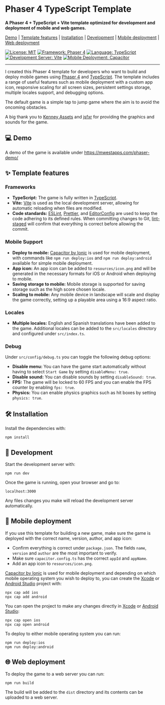 # Phaser 4 TypeScript Template

**A Phaser 4 + TypeScript + Vite template optimized for development and deployment of mobile and web games.**

[Demo](#demo) |
[Template features](#template-features) |
[Installation](#installation) |
[Development](#development) |
[Mobile deployment](#mobile-deployment) |
[Web deployment](#web-deployment)

[![License: MIT](https://img.shields.io/badge/License-MIT-green.svg)](https://opensource.org/licenses/MIT)
[![Framework: Phaser 4](https://img.shields.io/badge/Framework-Phaser%203-ff69b4)](https://phaser.io/)
[![Language: TypeScript](https://img.shields.io/badge/Language-TypeScript-3178c6)](https://typescriptlang.org/)
[![Development Server: Vite](https://img.shields.io/badge/Development%20Server-Vite-646CFF)](https://vite.dev/)
[![Mobile Deployment: Capacitor](https://img.shields.io/badge/Mobile%20Deployment-Capacitor-119EFF)](https://capacitorjs.com/)

---

I created this Phaser 4 template for developers who want to build and deploy mobile games using [Phaser 4](https://phaser.io/) and [TypeScript](https://typescriptlang.org/). The template includes a range of useful features such as mobile deployment with a custom app icon, responsive scaling for all screen sizes, persistent settings storage, multiple locales support, and debugging options.

The default game is a simple tap to jump game where the aim is to avoid the oncoming obstacles.

A big thank you to [Kenney Assets](https://kenney.nl/assets/) and [jsfxr](https://sfxr.me/) for providing the graphics and sounds for the game.

## 💻 Demo <a id="demo"></a>

A demo of the game is available under https://mwestapps.com/phaser-demo/

## ✨ Template features <a id="template-features"></a>

### Frameworks

- **TypeScript:** The game is fully written in [TypeScript](https://typescriptlang.org/).
- **Vite:** [Vite](https://vite.dev/) is used as the local development server, allowing for automatic reloading when files are modified.
- **Code standards:** [ESLint](https://eslint.org/), [Prettier](https://prettier.io/), and [EditorConfig](https://editorconfig.org/) are used to keep the code adhering to its defined rules. When committing changes to Git, [lint-staged](https://github.com/lint-staged/lint-staged/) will confirm that everything is correct before allowing the commit.

### Mobile Support

- **Deploy to mobile:** [Capacitor by Ionic](https://capacitorjs.com/) is used for mobile deployment, with commands like `npm run deploy:ios` and `npm run deploy:android` available for simple mobile deployment.
- **App icon:** An app icon can be added to `resources/icon.png` and will be generated in the necessary formats for iOS or Android when deploying to mobile.
- **Saving storage to mobile:** Mobile storage is supported for saving storage such as the high score chosen locale.
- **Scaling to mobile:** Any mobile device in landscape will scale and display the game correctly, setting up a playable area using a 16:9 aspect ratio.

### Locales

- **Multiple locales:** English and Spanish translations have been added to the game. Additional locales can be added to the `src/locales` directory and configured under `src/index.ts`.

### Debug

Under `src/config/debug.ts` you can toggle the following debug options:

- **Disable menu:** You can have the game start automatically without having to select `Start Game` by setting `disableMenu: true`.
- **Disable sound:** You can disable sounds by setting `disableSound: true`.
- **FPS:** The game will be locked to 60 FPS and you can enable the FPS counter by enabling `fps: true`.
- **Physics:** You can enable physics graphics such as hit boxes by setting `physics: true`.

## 🛠️ Installation <a id="installation"></a>

Install the dependencies with:

```
npm install
```

## 💾 Development <a id="development"></a>

Start the development server with:

```
npm run dev
```

Once the game is running, open your browser and go to:

```
localhost:3000
```

Any files changes you make will reload the development server automatically.

## 📱 Mobile deployment <a id="mobile-deployment"></a>

If you use this template for building a new game, make sure the game is deployed with the correct name, version, author, and app icon:

- Confirm everything is correct under `package.json`. The fields `name`, `version` and `author` are the most important to verify.
- Make sure `capacitor.config.ts` has the correct `appId` and `appName`.
- Add an app icon to `resources/icon.png`.

[Capacitor by Ionic](https://capacitorjs.com/) is used for mobile deployment and depending on which mobile operating system you wish to deploy to, you can create the [Xcode](https://developer.apple.com/xcode/) or [Android Studio](https://developer.android.com/studio/) project with:

```
npx cap add ios
npx cap add android
```

You can open the project to make any changes directly in [Xcode](https://developer.apple.com/xcode/) or [Android Studio](https://developer.android.com/studio/):

```
npx cap open ios
npx cap open android
```

To deploy to either mobile operating system you can run:

```
npm run deploy:ios
npm run deploy:android
```

## 🌐 Web deployment <a id="web-deployment"></a>

To deploy the game to a web server you can run:

```
npm run build
```

The build will be added to the `dist` directory and its contents can be uploaded to a web server.
